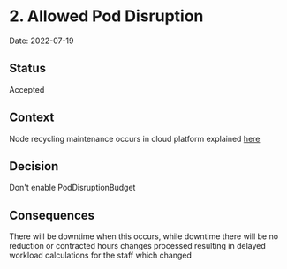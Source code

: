 # 2. Allowed Pod Disruption

Date: 2022-07-19

## Status

Accepted

## Context

Node recycling maintenance occurs in cloud platform explained [here](https://user-guide.cloud-platform.service.justice.gov.uk/documentation/other-topics/pod-distruption-budgets-cluster-maintenance.html#settin%5B%E2%80%A6%5Dnumber)

## Decision

Don't enable PodDisruptionBudget

## Consequences

There will be downtime when this occurs, while downtime there will be no reduction or contracted hours changes processed resulting in delayed workload calculations for the staff which changed
